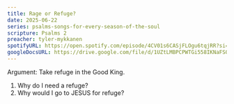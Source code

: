 ```yaml
---
title: Rage or Refuge?
date: 2025-06-22
series: psalms-songs-for-every-season-of-the-soul
scripture: Psalms 2
preacher: tyler-mykkanen
spotifyURL: https://open.spotify.com/episode/4CV01s6CASjFLOgu6tqjRR?si=X2Z3x6CkTr2nb18fMHbm0w
googleDocsURL: https://drive.google.com/file/d/1UZtLMBPCPWTGi558IKNaFSOOZUNpt-5s/view
---
```


Argument: Take refuge in the Good King.

1. Why do I need a refuge?
2. Why would I go to JESUS for refuge?
